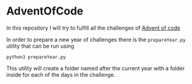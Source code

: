# AdventOfCode
In this repository I will try to fulfill all the challenges of [Advent of code](https://adventofcode.com)

In order to prepare a new year of challenges there is the `prepareYear.py` utility that can be run using
```
python3 prepareYear.py
```
This utility will create a folder named after the current year with a folder inside for each of the days in the challenge.

